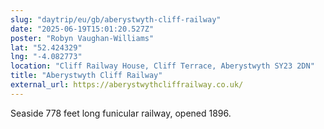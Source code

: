 ```yaml
---
slug: "daytrip/eu/gb/aberystwyth-cliff-railway"
date: "2025-06-19T15:01:20.527Z"
poster: "Robyn Vaughan-Williams"
lat: "52.424329"
lng: "-4.082773"
location: "Cliff Railway House, Cliff Terrace, Aberystwyth SY23 2DN"
title: "Aberystwyth Cliff Railway"
external_url: https://aberystwythcliffrailway.co.uk/
---
```

Seaside 778 feet long funicular railway, opened 1896.